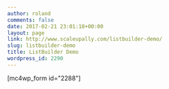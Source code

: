 ```yaml
---
author: roland
comments: false
date: 2017-02-21 23:01:18+00:00
layout: page
link: http://www.scaleupally.com/listbuilder-demo/
slug: listbuilder-demo
title: ListBuilder Demo
wordpress_id: 2290
---
```


[mc4wp_form id="2288"]
